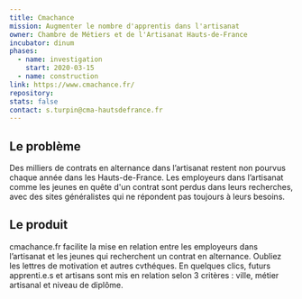 ```yaml
---
title: Cmachance 
mission: Augmenter le nombre d'apprentis dans l'artisanat 
owner: Chambre de Métiers et de l'Artisanat Hauts-de-France
incubator: dinum
phases:
  - name: investigation
    start: 2020-03-15
  - name: construction
link: https://www.cmachance.fr/
repository: 
stats: false
contact: s.turpin@cma-hautsdefrance.fr
---
```


## Le problème
Des milliers de contrats en alternance dans l’artisanat restent non pourvus chaque année dans les Hauts-de-France. Les employeurs dans l’artisanat comme les jeunes en quête d'un contrat sont perdus dans leurs recherches, avec des sites généralistes qui ne répondent pas toujours à leurs besoins.

## Le produit  
cmachance.fr facilite la mise en relation entre les employeurs dans l’artisanat et les jeunes qui recherchent un contrat en alternance. Oubliez les lettres de motivation et autres cvthéques. En quelques clics, futurs apprenti.e.s et artisans sont mis en relation selon 3 critères : ville, métier artisanal et niveau de diplôme. 
